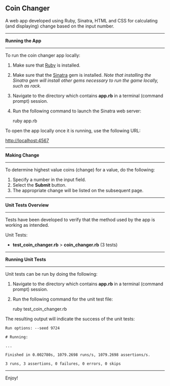 ## Coin Changer ##

A web app developed using Ruby, Sinatra, HTML and CSS for calculating (and displaying) change based on the input number.

----------

**Running the App**

----------

To run the coin changer app locally:

1. Make sure that [Ruby](https://www.ruby-lang.org/en/documentation/installation/) is installed.
2. Make sure that the [Sinatra](https://github.com/sinatra/sinatra) gem is installed.  *Note that installing the Sinatra gem will install other gems necessary to run the game locally, such as rack.*
3. Navigate to the directory which contains **app.rb** in a terminal (command prompt) session.
4. Run the following command to launch the Sinatra web server:

	ruby app.rb

To open the app locally once it is running, use the following URL:

[http://localhost:4567](http://localhost:4567/)

----------

**Making Change**

----------

To determine highest value coins (change) for a value, do the following:

1. Specify a number in the input field.
2. Select the **Submit** button.
3. The appropriate change will be listed on the subsequent page.

----------

**Unit Tests Overview**

----------

Tests have been developed to verify that the method used by the app is working as intended.

Unit Tests:

- **test\_coin_changer.rb** > **coin_changer.rb** (3 tests)

----------

**Running Unit Tests**

----------

Unit tests can be run by doing the following:

1. Navigate to the directory which contains **app.rb** in a terminal (command prompt) session.
2. Run the following command for the unit test file:<br>

    ruby test\_coin_changer.rb

The resulting output will indicate the success of the unit tests:

	Run options: --seed 9724

	# Running:

	...

	Finished in 0.002780s, 1079.2698 runs/s, 1079.2698 assertions/s.

	3 runs, 3 assertions, 0 failures, 0 errors, 0 skips

----------

Enjoy!